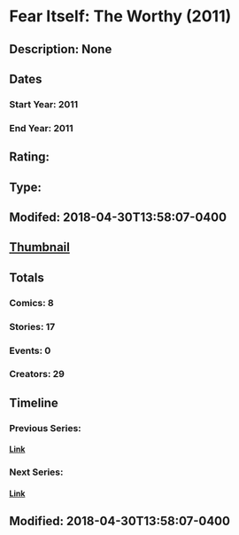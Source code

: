 # Fear Itself: The Worthy (2011)
## Description: None
## Dates
### Start Year: 2011
### End Year: 2011
## Rating: 
## Type: 
## Modifed: 2018-04-30T13:58:07-0400
## [Thumbnail](http://i.annihil.us/u/prod/marvel/i/mg/9/00/5ae75924abc30.jpg)
## Totals
### Comics: 8
### Stories: 17
### Events: 0
### Creators: 29
## Timeline
### Previous Series: 
#### [Link]()
### Next Series: 
#### [Link]()
## Modified: 2018-04-30T13:58:07-0400